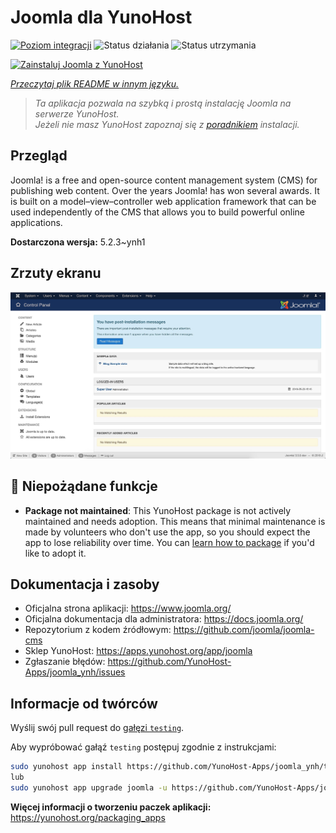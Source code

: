 <!--
To README zostało automatycznie wygenerowane przez <https://github.com/YunoHost/apps/tree/master/tools/readme_generator>
Nie powinno być ono edytowane ręcznie.
-->

# Joomla dla YunoHost

[![Poziom integracji](https://apps.yunohost.org/badge/integration/joomla)](https://ci-apps.yunohost.org/ci/apps/joomla/)
![Status działania](https://apps.yunohost.org/badge/state/joomla)
![Status utrzymania](https://apps.yunohost.org/badge/maintained/joomla)

[![Zainstaluj Joomla z YunoHost](https://install-app.yunohost.org/install-with-yunohost.svg)](https://install-app.yunohost.org/?app=joomla)

*[Przeczytaj plik README w innym języku.](./ALL_README.md)*

> *Ta aplikacja pozwala na szybką i prostą instalację Joomla na serwerze YunoHost.*  
> *Jeżeli nie masz YunoHost zapoznaj się z [poradnikiem](https://yunohost.org/install) instalacji.*

## Przegląd

Joomla! is a free and open-source content management system (CMS) for publishing web content. Over the years Joomla! has won several awards. It is built on a model–view–controller web application framework that can be used independently of the CMS that allows you to build powerful online applications.


**Dostarczona wersja:** 5.2.3~ynh1

## Zrzuty ekranu

![Zrzut ekranu z Joomla](./doc/screenshots/screenshot.jpg)

## :red_circle: Niepożądane funkcje

- **Package not maintained**: This YunoHost package is not actively maintained and needs adoption. This means that minimal maintenance is made by volunteers who don't use the app, so you should expect the app to lose reliability over time. You can [learn how to package](https://yunohost.org/packaging_apps_intro) if you'd like to adopt it.

## Dokumentacja i zasoby

- Oficjalna strona aplikacji: <https://www.joomla.org/>
- Oficjalna dokumentacja dla administratora: <https://docs.joomla.org/>
- Repozytorium z kodem źródłowym: <https://github.com/joomla/joomla-cms>
- Sklep YunoHost: <https://apps.yunohost.org/app/joomla>
- Zgłaszanie błędów: <https://github.com/YunoHost-Apps/joomla_ynh/issues>

## Informacje od twórców

Wyślij swój pull request do [gałęzi `testing`](https://github.com/YunoHost-Apps/joomla_ynh/tree/testing).

Aby wypróbować gałąź `testing` postępuj zgodnie z instrukcjami:

```bash
sudo yunohost app install https://github.com/YunoHost-Apps/joomla_ynh/tree/testing --debug
lub
sudo yunohost app upgrade joomla -u https://github.com/YunoHost-Apps/joomla_ynh/tree/testing --debug
```

**Więcej informacji o tworzeniu paczek aplikacji:** <https://yunohost.org/packaging_apps>

